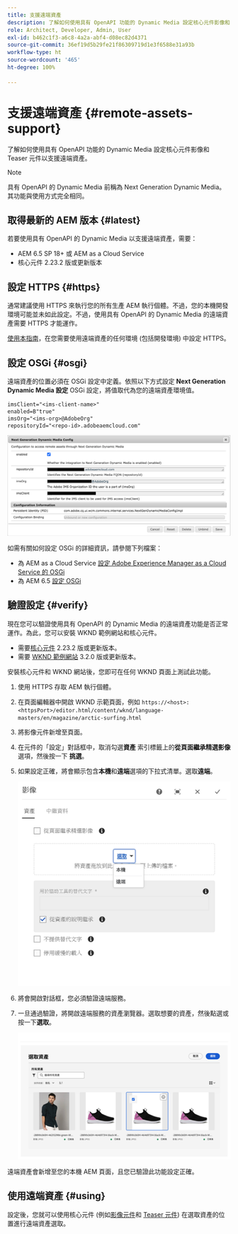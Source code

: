 ```yaml
---
title: 支援遠端資產
description: 了解如何使用具有 OpenAPI 功能的 Dynamic Media 設定核心元件影像和 Teaser 元件以支援遠端資產。
role: Architect, Developer, Admin, User
exl-id: b462c1f3-a6c8-4a2a-abf4-d08ec82d4371
source-git-commit: 36ef19d5b29fe21f86309719d1e3f6588e31a93b
workflow-type: ht
source-wordcount: '465'
ht-degree: 100%

---
```



# 支援遠端資產 {#remote-assets-support}

了解如何使用具有 OpenAPI 功能的 Dynamic Media 設定核心元件影像和 Teaser 元件以支援遠端資產。

>[!NOTE]
>
>具有 OpenAPI 的 Dynamic Media 前稱為 Next Generation Dynamic Media。其功能與使用方式完全相同。

## 取得最新的 AEM 版本 {#latest}

若要使用具有 OpenAPI 的 Dynamic Media 以支援遠端資產，需要：

* AEM 6.5 SP 18+ 或 AEM as a Cloud Service
* 核心元件 2.23.2 版或更新版本

## 設定 HTTPS {#https}

通常建議使用 HTTPS 來執行您的所有生產 AEM 執行個體。不過，您的本機開發環境可能並未如此設定。不過，使用具有 OpenAPI 的 Dynamic Media 的遠端資產需要 HTTPS 才能運作。

[使用本指南](https://experienceleague.adobe.com/docs/experience-manager-learn/foundation/security/use-the-ssl-wizard.html)，在您需要使用遠端資產的任何環境 (包括開發環境) 中設定 HTTPS。

## 設定 OSGi {#osgi}

遠端資產的位置必須在 OSGi 設定中定義。依照以下方式設定 **Next Generation Dynamic Media 設定** OSGi 設定，將值取代為您的遠端資產環境值。

```text
imsClient="<ims-client-name>"
enabled=B"true"
imsOrg="<ims-org>@AdobeOrg"
repositoryId="<repo-id>.adobeaemcloud.com"
```

![Next Generation Dynamic Media 設定 OSGi 設定視窗](/help/assets/remote-assets-osgi.png)

如需有關如何設定 OSGi 的詳細資訊，請參閱下列檔案：

* 為 AEM as a Cloud Service [設定 Adobe Experience Manager as a Cloud Service 的 OSGi](https://experienceleague.adobe.com/docs/experience-manager-cloud-service/content/implementing/deploying/configuring-osgi.html)
* 為 AEM 6.5 [設定 OSGi](https://experienceleague.adobe.com/docs/experience-manager-65/deploying/configuring/configuring-osgi.html)

## 驗證設定 {#verify}

現在您可以驗證使用具有 OpenAPI 的 Dynamic Media 的遠端資產功能是否正常運作。為此，您可以安裝 WKND 範例網站和核心元件。

* 需要[核心元件](https://github.com/adobe/aem-core-wcm-components/releases/download/core.wcm.components.reactor-2.23.2/core.wcm.components.all-2.23.2.zip) 2.23.2 版或更新版本。
* 需要 [WKND 範例網站](https://github.com/adobe/aem-guides-wknd/releases/download/aem-guides-wknd-3.2.0/aem-guides-wknd.all-3.2.0-classic.zip) 3.2.0 版或更新版本。

安裝核心元件和 WKND 網站後，您即可在任何 WKND 頁面上測試此功能。

1. 使用 HTTPS 存取 AEM 執行個體。

1. 在頁面編輯器中開啟 WKND 示範頁面，例如 `https://<host>:<httpsPort>/editor.html/content/wknd/language-masters/en/magazine/arctic-surfing.html`

1. 將影像元件新增至頁面。

1. 在元件的「設定」對話框中，取消勾選&#x200B;**資產** 索引標籤上的&#x200B;**從頁面繼承精選影像**&#x200B;選項，然後按一下 **挑選**。

1. 如果設定正確，將會顯示包含&#x200B;**本機**&#x200B;和&#x200B;**遠端**&#x200B;選項的下拉式清單。選取&#x200B;**遠端**。

   ![影像選取的遠端和本機挑選選項](/help/assets/remote-asset-selection.png)

1. 將會開啟對話框，您必須驗證遠端服務。

1. 一旦通過驗證，將開啟遠端服務的資產瀏覽器。選取想要的資產，然後點選或按一下&#x200B;**選取**。

   ![選取遠端資產](/help/assets/remote-asset-picker.png)

遠端資產會新增至您的本機 AEM 頁面，且您已驗證此功能設定正確。

## 使用遠端資產 {#using}

設定後，您就可以使用核心元件 (例如[影像元件](/help/components/image.md)和 [Teaser 元件](/help/components/teaser.md)) 在選取資產的位置進行遠端資產選取。

